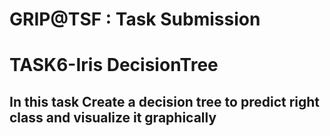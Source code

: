 # GRIP@TSF : Task Submission 
# TASK6-Iris DecisionTree
## In this task Create a decision tree to predict right class and visualize it graphically
